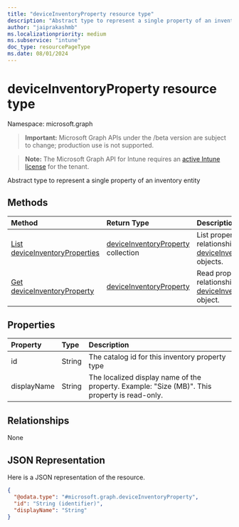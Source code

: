 ```yaml
---
title: "deviceInventoryProperty resource type"
description: "Abstract type to represent a single property of an inventory entity"
author: "jaiprakashmb"
ms.localizationpriority: medium
ms.subservice: "intune"
doc_type: resourcePageType
ms.date: 08/01/2024
---
```


# deviceInventoryProperty resource type

Namespace: microsoft.graph

> **Important:** Microsoft Graph APIs under the /beta version are subject to change; production use is not supported.

> **Note:** The Microsoft Graph API for Intune requires an [active Intune license](https://go.microsoft.com/fwlink/?linkid=839381) for the tenant.

Abstract type to represent a single property of an inventory entity

## Methods
|Method|Return Type|Description|
|:---|:---|:---|
|[List deviceInventoryProperties](../api/intune-devices-deviceinventoryproperty-list.md)|[deviceInventoryProperty](../resources/intune-devices-deviceinventoryproperty.md) collection|List properties and relationships of the [deviceInventoryProperty](../resources/intune-devices-deviceinventoryproperty.md) objects.|
|[Get deviceInventoryProperty](../api/intune-devices-deviceinventoryproperty-get.md)|[deviceInventoryProperty](../resources/intune-devices-deviceinventoryproperty.md)|Read properties and relationships of the [deviceInventoryProperty](../resources/intune-devices-deviceinventoryproperty.md) object.|

## Properties
|Property|Type|Description|
|:---|:---|:---|
|id|String|The catalog id for this inventory property type|
|displayName|String|The localized display name of the property. Example: "Size (MB)". This property is read-only.|

## Relationships
None

## JSON Representation
Here is a JSON representation of the resource.
<!-- {
  "blockType": "resource",
  "keyProperty": "id",
  "@odata.type": "microsoft.graph.deviceInventoryProperty"
}
-->
``` json
{
  "@odata.type": "#microsoft.graph.deviceInventoryProperty",
  "id": "String (identifier)",
  "displayName": "String"
}
```
